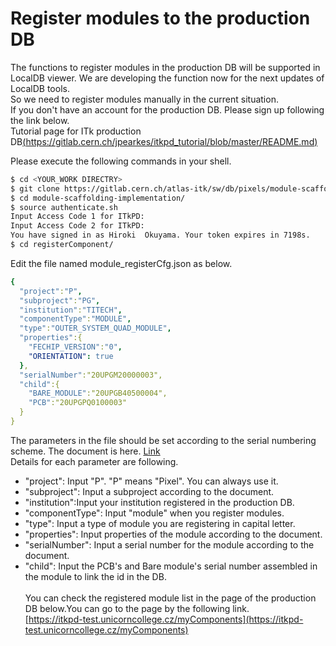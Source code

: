 # Register modules to the production DB

The functions to register modules in the production DB will be supported in LocalDB viewer. We are developing the function now for the next updates of LocalDB tools.<br>
So we need to register modules manually in the current situation.<br>
If you don't have an account for the production DB. Please sign up following the link below.<br>
Tutorial page for ITk production DB[(https://gitlab.cern.ch/jpearkes/itkpd_tutorial/blob/master/README.md)](https://gitlab.cern.ch/jpearkes/itkpd_tutorial/blob/master/README.md)<br>

Please execute the following commands in your shell.<br>

```bash
$ cd <YOUR_WORK DIRECTRY>
$ git clone https://gitlab.cern.ch/atlas-itk/sw/db/pixels/module-scaffolding-implementation.git
$ cd module-scaffolding-implementation/
$ source authenticate.sh
Input Access Code 1 for ITkPD: 
Input Access Code 2 for ITkPD: 
You have signed in as Hiroki  Okuyama. Your token expires in 7198s.
$ cd registerComponent/
```

Edit the file named module_registerCfg.json as below.<br>
```yml
{
  "project":"P",
  "subproject":"PG",
  "institution":"TITECH",
  "componentType":"MODULE",
  "type":"OUTER_SYSTEM_QUAD_MODULE",
  "properties":{
    "FECHIP_VERSION":"0",
    "ORIENTATION": true
  },
  "serialNumber":"20UPGM20000003",
  "child":{
    "BARE_MODULE":"20UPGB40500004",
    "PCB":"20UPGPQ0100003"
  }
}
```


The parameters in the file should be set according to the serial numbering scheme. 
The document is here. [Link](https://cds.cern.ch/record/2728364/)<br>
Details for each parameter are following.<br>
- "project": Input "P". "P" means "Pixel". You can always use it.<br>
- "subproject": Input a subproject according to the document.<br>
- "institution":Input your institution registered in the production DB.<br>
- "componentType": Input "module" when you register modules.<br>
- "type": Input a type of module you are registering in capital letter.<br>
- "properties": Input properties of the module according to the document.<br>
- "serialNumber": Input a serial number for the module according to the document.<br>
- "child": Input the PCB's and Bare module's serial number assembled in the module to link the id in the DB.<br><br>
You can check the registered module list in the page of the production DB below.You can go to the page by the following link.<br>
[https://itkpd-test.unicorncollege.cz/myComponents](https://itkpd-test.unicorncollege.cz/myComponents)
